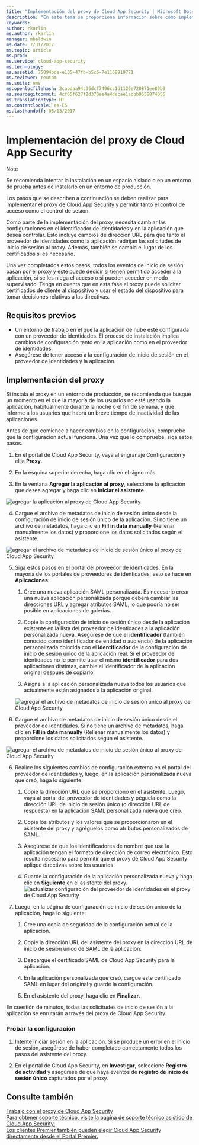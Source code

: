 ```yaml
---
title: "Implementación del proxy de Cloud App Security | Microsoft Docs"
description: "En este tema se proporciona información sobre cómo implementar el proxy de Cloud App Security."
keywords: 
author: rkarlin
ms.author: rkarlin
manager: mbaldwin
ms.date: 7/31/2017
ms.topic: article
ms.prod: 
ms.service: cloud-app-security
ms.technology: 
ms.assetid: 75094bde-e135-47fb-b5c6-7e1168919771
ms.reviewer: reutam
ms.suite: ems
ms.openlocfilehash: 2cabdaa94c36dcf7496cc1d1126e720871ee80b9
ms.sourcegitcommit: 4cf65f627f2d370ee4a4decae1acbb9658874056
ms.translationtype: HT
ms.contentlocale: es-ES
ms.lasthandoff: 08/13/2017
---
```

# <a name="deploying-the-cloud-app-security-proxy"></a>Implementación del proxy de Cloud App Security

> [!NOTE]
> Se recomienda intentar la instalación en un espacio aislado o en un entorno de prueba antes de instalarlo en un entorno de producción.

Los pasos que se describen a continuación se deben realizar para implementar el proxy de Cloud App Security y permitir tanto el control de acceso como el control de sesión.

Como parte de la implementación del proxy, necesita cambiar las configuraciones en el identificador de identidades y en la aplicación que desea controlar. Esto incluye cambios de dirección URL para que tanto el proveedor de identidades como la aplicación redirijan las solicitudes de inicio de sesión al proxy. Además, también se cambia el lugar de los certificados si es necesario.

Una vez completados estos pasos, todos los eventos de inicio de sesión pasan por el proxy y este puede decidir si tienen permitido acceder a la aplicación, si se les niega el acceso o si pueden acceder en modo supervisado. Tenga en cuenta que en esta fase el proxy puede solicitar certificados de cliente al dispositivo y usar el estado del dispositivo para tomar decisiones relativas a las directivas.

## <a name="prerequisites"></a>Requisitos previos

-   Un entorno de trabajo en el que la aplicación de nube esté configurada con un proveedor de identidades. El proceso de instalación implica cambios de configuración tanto en la aplicación como en el proveedor de identidades.
- Asegúrese de tener acceso a la configuración de inicio de sesión en el proveedor de identidades y la aplicación.

## <a name="deploy-the-proxy"></a>Implementación del proxy

Si instala el proxy en un entorno de producción, se recomienda que busque un momento en el que la mayoría de los usuarios no esté usando la aplicación, habitualmente durante la noche o el fin de semana, y que informe a los usuarios que habrá un breve tiempo de inactividad de las aplicaciones.

Antes de que comience a hacer cambios en la configuración, compruebe que la configuración actual funciona. Una vez que lo compruebe, siga estos pasos.

1.  En el portal de Cloud App Security, vaya al engranaje Configuración y elija **Proxy**.

2. En la esquina superior derecha, haga clic en el signo más.

3. En la ventana **Agregar la aplicación al proxy**, seleccione la aplicación que desea agregar y haga clic en **Iniciar el asistente**. 

 ![agregar la aplicación al proxy de Cloud App Security](./media/proxy-add-app.png)

4. Cargue el archivo de metadatos de inicio de sesión único desde la configuración de inicio de sesión único de la aplicación. Si no tiene un archivo de metadatos, haga clic en **Fill in data manually** (Rellenar manualmente los datos) y proporcione los datos solicitados según el asistente. 

 ![agregar el archivo de metadatos de inicio de sesión único al proxy de Cloud App Security](./media/proxy-w-add-app.png)


5. Siga estos pasos en el portal del proveedor de identidades. En la mayoría de los portales de proveedores de identidades, esto se hace en **Aplicaciones**:

    1. Cree una nueva aplicación SAML personalizada. Es necesario crear una nueva aplicación personalizada porque deberá cambiar las direcciones URL y agregar atributos SAML, lo que podría no ser posible en aplicaciones de galerías.
    
    2. Copie la configuración de inicio de sesión único desde la aplicación existente en la lista del proveedor de identidades a la aplicación personalizada nueva. Asegúrese de que el **identificador** (también conocido como identificador de entidad o audiencia) de la aplicación personalizada coincida con el **identificador** de la configuración de inicio de sesión único de la aplicación real. Si el proveedor de identidades no le permite usar el mismo **identificador** para dos aplicaciones distintas, cambie el identificador de la aplicación original después de copiarlo.
    
    3. Asigne a la aplicación personalizada nueva todos los usuarios que actualmente están asignados a la aplicación original.
    
    ![agregar el archivo de metadatos de inicio de sesión único al proxy de Cloud App Security](./media/proxy-w-add-external-config.png)

5. Cargue el archivo de metadatos de inicio de sesión único desde el proveedor de identidades. Si no tiene un archivo de metadatos, haga clic en **Fill in data manually** (Rellenar manualmente los datos) y proporcione los datos solicitados según el asistente.  

 ![agregar el archivo de metadatos de inicio de sesión único al proxy de Cloud App Security](./media/proxy-w-identity-provider.png)

6. Realice los siguientes cambios de configuración externa en el portal del proveedor de identidades y, luego, en la aplicación personalizada nueva que creó, haga lo siguiente:

    1. Copie la dirección URL que se proporcionó en el asistente. Luego, vaya al portal del proveedor de identidades y péguela como la dirección URL de inicio de sesión único (o dirección URL de respuesta) en la aplicación SAML personalizada nueva que creó.
    
    2. Copie los atributos y los valores que se proporcionaron en el asistente del proxy y agréguelos como atributos personalizados de SAML.
    
    3. Asegúrese de que los identificadores de nombre que use la aplicación tengan el formato de dirección de correo electrónico. Esto resulta necesario para permitir que el proxy de Cloud App Security aplique directivas sobre los usuarios.
    
    4. Guarde la configuración de la aplicación personalizada nueva y haga clic en **Siguiente** en el asistente del proxy.
 ![actualizar configuración del proveedor de identidades en el proxy de Cloud App Security](./media/proxy-w-ip-external2.png)

4.  Luego, en la página de configuración de inicio de sesión único de la aplicación, haga lo siguiente:
    1. Cree una copia de seguridad de la configuración actual de la aplicación.
    
    2. Copie la dirección URL del asistente del proxy en la dirección URL de inicio de sesión único de SAML de la aplicación.
    
    3. Descargue el certificado SAML de Cloud App Security para la aplicación.
    
    4. En la aplicación personalizada que creó, cargue este certificado SAML en lugar del original y guarde la configuración.
   
    5. En el asistente del proxy, haga clic en **Finalizar**.


En cuestión de minutos, todas las solicitudes de inicio de sesión a la aplicación se enrutarán a través del proxy de Cloud App Security. 



### <a name="test-the-configuration"></a>Probar la configuración

1.  Intente iniciar sesión en la aplicación. Si se produce un error en el inicio de sesión, asegúrese de haber completado correctamente todos los pasos del asistente del proxy. 

2.  En el portal de Cloud App Security, en **Investigar**, seleccione **Registro de actividad** y asegúrese de que haya eventos de **registro de inicio de sesión único** capturados por el proxy.



## <a name="see-also"></a>Consulte también  
[Trabajo con el proxy de Cloud App Security](proxy-intro.md)   
[Para obtener soporte técnico, visite la página de soporte técnico asistido de Cloud App Security.](http://support.microsoft.com/oas/default.aspx?prid=16031)   
[Los clientes Premier también pueden elegir Cloud App Security directamente desde el Portal Premier.](https://premier.microsoft.com/)  
  